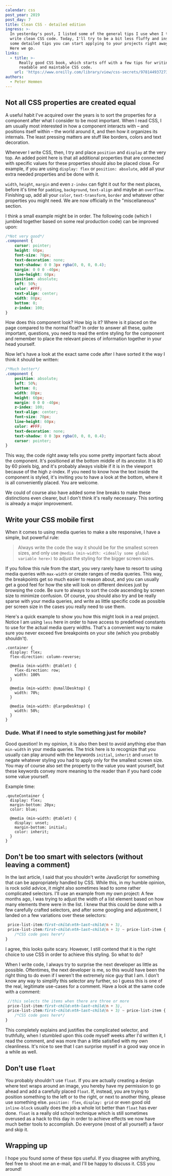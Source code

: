 ```yaml
---
calendar: css
post_year: 2019
post_day: 7
title: Clean CSS - detailed edition
ingress: >-
  In yesterday's post, I listed some of the general tips I use when I try to
  write clean CSS code. Today, I'll try to be a bit less fluffy and instead show
  some detailed tips you can start applying to your projects right away. Ready?
  Here we go.
links:
  - title: >-
      Really good CSS book, which starts off with a few tips for writing
      readable and maintable CSS code.
    url: 'https://www.oreilly.com/library/view/css-secrets/9781449372736/'
authors:
  - Peter Hemmen
---
```

## Not all CSS properties are created equal

A useful habit I've acquired over the years is to sort the properties for a component after what I consider to be most important. When I read CSS, I am usually most interested in how a component interacts with – and positions itself within – the world around it, and then how it organizes its internals. The least pressing matters are stuff like borders, colors and text decoration.

Whenever I write CSS, then, I try and place `position` and `display` at the very top. An added point here is that all additional properties that are connected with specific values for these properties should also be placed close. For example, if you are using `display: flex` or `position: absolute`, add all your extra needed properties and be done with it.

`width`, `height`, `margin` and even `z-index` can fight it out for the next places, before it's time for `padding`, `background`, `text-align` and maybe an `overflow`. Finishing up, add all your `color`, `text-transform`, `border` and whatever other properties you might need. We are now officially in the "miscellaneous" section.

I think a small example might be in order. The following code (which I jumbled together based on some real production code) can be improved upon:

```css
/*Not very good*/
.component {
    cursor: pointer;
    height: 60px;
    font-size: 70px;
    text-decoration: none;
    text-shadow: 0 0 3px rgba(0, 0, 0, 0.4);
    margin: 0 0 0 -40px;
    line-height: 60px;
    position: absolute;
    left: 50%;
    color: #FFF;
    text-align: center;
    width: 80px;
    bottom: 0;
    z-index: 100;
}
```

How does this component look? How big is it? Where is it placed on the page compared to the normal float? In order to answer all these, quite important, questions, you need to read the entire styling for the component and remember to place the relevant pieces of information together in your head yourself.

Now let's have a look at the exact same code after I have sorted it the way I think it should be written:

```css
/*Much better*/
.component {
    position: absolute;
    left: 50%;
    bottom: 0;
    width: 80px;
    height: 60px;
    margin: 0 0 0 -40px;
    z-index: 100;
    text-align: center;
    font-size: 70px;
    line-height: 60px;
    color: #FFF;
    text-decoration: none;
    text-shadow: 0 0 3px rgba(0, 0, 0, 0.4);
    cursor: pointer;
}
```

This way, the code right away tells you some pretty important facts about the component. It's positioned at the bottom middle of its ancestor. It is 80 by 60 pixels big, and it's probably always visible if it is in the viewport because of the high z-index. If you need to know how the text inside the component is styled, it's inviting you to have a look at the bottom, where it is all conveniently placed. You are welcome.

We could of course also have added some line breaks to make these distinctions even clearer, but I don't think it's really necessary. This sorting is already a major improvement.

## Write your CSS mobile first

When it comes to using media queries to make a site responsive, I have a simple, but powerful rule:

> Always write the code the way it should be for the smallest screen sizes, and only use `@media (min-width: <ideally some global variable here>)` to adjust the styling for the bigger screen sizes. 

If you follow this rule from the start, you very rarely have to resort to using media queries with `max-width` or create ranges of media queries. This way, the breakpoints get so much easier to reason about, and you can usually get a good feel for how the site will look on different devices just by browsing the code. Be sure to always to sort the code ascending by screen size to minimize confusion. Of course, you should also try and be really sparse with your media queries, and write as little specific code as possible per screen size in the cases you really need to use them.

Here's a quick example to show you how this might look in a real project. Notice I am using `less` here in order to have access to predefined constants to use for the actual media query widths. That's a convenient way to make sure you never exceed five breakpoints on your site (which you probably shouldn't).

```less
.container {
  display: flex;
  flex-direction: column-reverse;
  
  @media (min-width: @tablet) {
    flex-direction: row;
    width: 100%
  }

  @media (min-width: @smallDesktop) {
    width: 70%;
  }

  @media (min-width: @largeDesktop) {
    width: 50%;
  }
}
```

### Dude. What if I need to style something just for mobile?

Good question! In my opinion, it is also then best to avoid anything else than `min-width` in your media queries. The trick here is to recognize that you usually can play around with the keywords `initial`, `inherit` and `unset` to negate whatever styling you had to apply only for the smallest screen size. You may of course also set the property to the value you want yourself, but these keywords convey more meaning to the reader than if you hard code some value yourself.

Example time:

```less
.qouteContainer {
  display: flex;
  margin-bottom: 20px;
  color: blue;

  @media (min-width: @tablet) {
    display: unset;
    margin-bottom: initial;
    color: inherit;
  }
}
```

## Don't be too smart with selectors (without leaving a comment)

In the last article, I said that you shouldn't write JavaScript for something that can be appropriately handled by CSS. While this, in my humble opinion, is rock solid advice, it might also sometimes lead to some rather complicated selectors. I'll use an example from my own project: A few months ago, I was trying to adjust the width of a list element based on how many elements there were in the list. I knew that this could be done with a few carefully crafted selectors, and after some googling and adjustment, I landed on a few variations over these selectors:

```scss
 price-list-item:first-child:nth-last-child(n + 3),
 price-list-item:first-child:nth-last-child(n + 3) ~ price-list-item {
    /*CSS code goes here*/
}
```

I agree, this looks quite scary. However, I still contend that it is the right choice to use CSS in order to achieve this styling. So what to do?

When I write code, I always try to surprise the next developer as little as possible. Oftentimes, the next developer is me, so this would have been the right thing to do even if I weren't the extremely nice guy that I am. I don't know any way to simplify this selector any further, so I guess this is one of the real, legitimate use-cases for a comment. Have a look at the same code with a comment:

```scss
 //this selects the items when there are three or more
 price-list-item:first-child:nth-last-child(n + 3),
 price-list-item:first-child:nth-last-child(n + 3) ~ price-list-item {
    /*CSS code goes here*/
}
```

This completely explains and justifies the complicated selector, and truthfully, when I stumbled upon this code myself weeks after I'd written it, I read the comment, and was more than a little satisfied with my own cleanliness. It's nice to see that I can surprise myself in a good way once in a while as well.

## Don't use `float`

You probably shouldn't use `float`. If you are actually creating a design where text wraps around an image, you hereby have my permission to go ahead and add a carefully placed `float`. If, instead, you are trying to position something to the left or to the right, or next to another thing, please use something else. `position: flex`, `display: grid` or even good old `inline-block` usually does the job a whole lot better than `float` has ever done. `float` is a really old school technique which is still sometimes overused as a hack to this day in order to achieve effects we now have much better tools to accomplish. Do everyone (most of all yourself) a favor and skip it.

## Wrapping up

I hope you found some of these tips useful. If you disagree with anything, feel free to shoot me an e-mail, and I'll be happy to discuss it. CSS you around!

